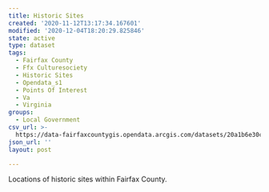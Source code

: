 ```yaml
---
title: Historic Sites
created: '2020-11-12T13:17:34.167601'
modified: '2020-12-04T18:20:29.825846'
state: active
type: dataset
tags:
  - Fairfax County
  - Ffx Culturesociety
  - Historic Sites
  - Opendata_s1
  - Points Of Interest
  - Va
  - Virginia
groups:
  - Local Government
csv_url: >-
  https://data-fairfaxcountygis.opendata.arcgis.com/datasets/20a1b6e30ceb428e852f1afd2c4a8c2a_1.csv?outSR=%7B%22latestWkid%22%3A2283%2C%22wkid%22%3A102746%7D
json_url: ''
layout: post

---
```

Locations of historic sites within Fairfax County.
